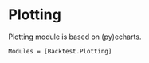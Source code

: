 # Plotting

Plotting module is based on (py)echarts.

```@autodocs
Modules = [Backtest.Plotting]
```
